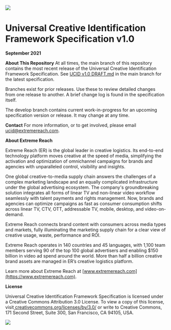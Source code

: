 ![](https://app.extremereach.com/content/images/logo_header.gif)

# Universal Creative Identification Framework Specification v1.0

**September 2021**

**About This Repository**
At all times, the main branch of this repository contains the most recent release of the Universal Creative Identification Framework Specification. See [UCID v1.0 DRAFT.md](https://github.com/ExtremeReach/ucid/blob/main/spec/UCID%20v1.0%20DRAFT.md) in the main branch for the latest specification.

Branches exist for prior releases. Use these to review detailed changes from one release to another. A brief change log is found in the specification itself.

The develop branch contains current work-in-progress for an upcoming specification version or release. It may change at any time.

**Contact**
For more information, or to get involved, please email ucid@extremereach.com.

**About Extreme Reach**

Extreme Reach (ER) is the global leader in creative logistics. Its end-to-end technology platform moves creative at the speed of media, simplifying the activation and optimization of omnichannel campaigns for brands and agencies with unparalleled control, visibility and insights. 

One global creative-to-media supply chain answers the challenges of a complex marketing landscape and an equally complicated infrastructure under the global advertising ecosystem. The company's groundbreaking solution integrates all forms of linear TV and non-linear video workflow seamlessly with talent payments and rights management. Now, brands and agencies can optimize campaigns as fast as consumer consumption shifts across linear TV, CTV, OTT, addressable TV, mobile, desktop, and video-on-demand. 

Extreme Reach connects brand content with consumers across media types and markets, fully illuminating the marketing supply chain for a clear view of creative usage, waste, performance and ROI. 
 
Extreme Reach operates in 140 countries and 45 languages, with 1,100 team members serving 90 of the top 100 global advertisers and enabling $150 billion in video ad spend around the world. More than half a billion creative brand assets are managed in ER’s creative logistics platform.

Learn more about Extreme Reach at [www.extremereach.com](https://www.extremereach.com).

**License**

Universal Creative Identification Framework Specification is licensed under a Creative Commons Attribution 3.0 License. To view a copy of this license, visit[ creativecommons.org/licenses/by/3.0/](http://creativecommons.org/licenses/by/3.0/) or write to Creative Commons, 171 Second Street, Suite 300, San Francisco, CA 94105, USA.

![](https://drive.google.com/uc?id=1cbwEGlb8S69SndIDoHnvc5_3TfmkGM7R)
